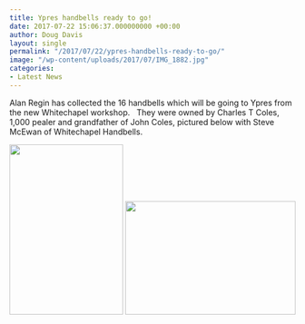 ```yaml
---
title: Ypres handbells ready to go!
date: 2017-07-22 15:06:37.000000000 +00:00
author: Doug Davis
layout: single
permalink: "/2017/07/22/ypres-handbells-ready-to-go/"
image: "/wp-content/uploads/2017/07/IMG_1882.jpg"
categories:
- Latest News
---
```

Alan Regin has collected the 16 handbells which will be going to Ypres from the new Whitechapel workshop.   They were owned by Charles T Coles, 1,000 pealer and grandfather of John Coles, pictured below with Steve McEwan of Whitechapel Handbells.

<p style="text-align: center;">
  <a href="https://cccbr.org.uk/wp-content/uploads/2017/07/IMG_1882.jpg"><img loading="lazy" class="alignnone size-medium wp-image-10814" src="https://cccbr.org.uk/wp-content/uploads/2017/07/IMG_1882-200x300.jpg" alt="" width="200" height="300" srcset="https://cccbr.org.uk/wp-content/uploads/2017/07/IMG_1882-200x300.jpg 200w, https://cccbr.org.uk/wp-content/uploads/2017/07/IMG_1882.jpg 682w, https://cccbr.org.uk/wp-content/uploads/2017/07/IMG_1882-300x450.jpg 300w, https://cccbr.org.uk/wp-content/uploads/2017/07/IMG_1882-600x901.jpg 600w" sizes="(max-width: 200px) 100vw, 200px" /></a> <a href="https://cccbr.org.uk/wp-content/uploads/2017/07/IMG_1883.jpg"><img loading="lazy" class="alignnone size-medium wp-image-10815" src="https://cccbr.org.uk/wp-content/uploads/2017/07/IMG_1883-300x200.jpg" alt="" width="300" height="200" srcset="https://cccbr.org.uk/wp-content/uploads/2017/07/IMG_1883-300x200.jpg 300w, https://cccbr.org.uk/wp-content/uploads/2017/07/IMG_1883-768x512.jpg 768w, https://cccbr.org.uk/wp-content/uploads/2017/07/IMG_1883-1024x682.jpg 1024w, https://cccbr.org.uk/wp-content/uploads/2017/07/IMG_1883-600x400.jpg 600w, https://cccbr.org.uk/wp-content/uploads/2017/07/IMG_1883.jpg 1280w" sizes="(max-width: 300px) 100vw, 300px" /></a>
</p>

&nbsp;
